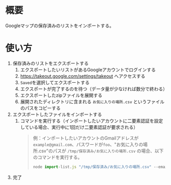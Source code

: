 # 概要
Googleマップの保存済みのリストをインポートする。

# 使い方
1. 保存済みのリストをエクスポートする
   1. エクスポートしたいリストがあるGoogleアカウントでログインする
   2. https://takeout.google.com/settings/takeout へアクセスする
   3. `Saved`を選択してエクスポートする
   4. エクスポートが完了するのを待つ（データ量が少なければ数分で終わる）
   5. エクスポートしたzipファイルを展開する
   6. 展開されたディレクトリに含まれる `お気に入りの場所.csv` というファイルのパスをコピーする
2. エクスポートしたファイルをインポートする
   1. コマンドを実行する（インポートしたいアカウントに二要素認証を設定している場合、実行中に1回だけ二要素認証が要求される）
      > 例：インポートしたいアカウントのGmailアドレスが`example@gmail.com`、パスワードが`foo`、"お気に入りの場所.csv"のパスが `/tmp/保存済み/お気に入りの場所.csv` の場合、以下のコマンドを実行する。
      > ```javascript
      > node import-list.js "/tmp/保存済み/お気に入りの場所.csv" --email example@gmail.com --pass foo
      > ```
3. 完了
